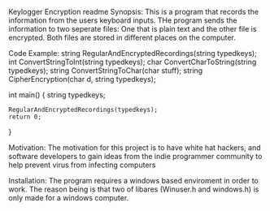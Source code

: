 Keylogger Encryption readme
Synopsis:
This is a program that records the information from the users keyboard inputs. THe program sends the information to two seperate files: One that is plain text and the other file is encrypted. Both files are stored in different places on the computer.

Code Example:
string RegularAndEncryptedRecordings(string typedkeys);
int ConvertStringToInt(string typedkeys);
char ConvertCharToString(string typedkeys);
string ConvertStringToChar(char stuff);
string CipherEncryption(char d, string typedkeys);

int main()
{
	string typedkeys;

	RegularAndEncryptedRecordings(typedkeys);
    return 0;
}


Motivation:
The motivation for this project is to have white hat hackers, and software developers to gain ideas from the indie programmer community to help prevent virus from infecting computers

Installation:
The program requires a windows based enviroment in order to work. The reason being is that two of libares (Winuser.h and windows.h) is only made for a windows computer.


